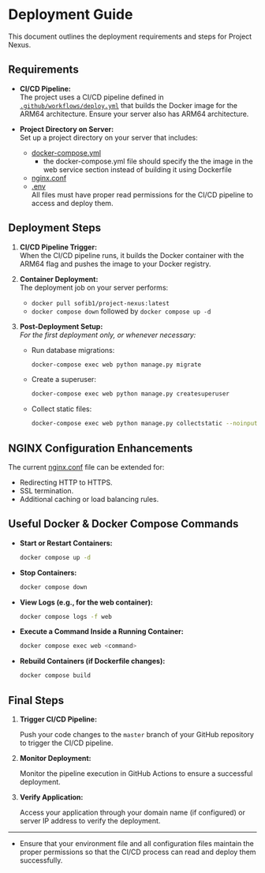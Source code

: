 # Deployment Guide

This document outlines the deployment requirements and steps for Project Nexus.

## Requirements

- **CI/CD Pipeline:**  
  The project uses a CI/CD pipeline defined in [`.github/workflows/deploy.yml`](.github/workflows/deploy.yml) that builds the Docker image for the ARM64 architecture. Ensure your server also has ARM64 architecture.

- **Project Directory on Server:**  
  Set up a project directory on your server that includes:
  - [docker-compose.yml](docker-compose.yml)
    - the docker-compose.yml file should specify the the image in the web service section instead of building it using Dockerfile
  - [nginx.conf](nginx.conf)
  - [.env](.env)  
  All files must have proper read permissions for the CI/CD pipeline to access and deploy them.

## Deployment Steps

1. **CI/CD Pipeline Trigger:**  
   When the CI/CD pipeline runs, it builds the Docker container with the ARM64 flag and pushes the image to your Docker registry.

2. **Container Deployment:**  
   The deployment job on your server performs:
   - `docker pull sofib1/project-nexus:latest`
   - `docker compose down` followed by `docker compose up -d`

3. **Post-Deployment Setup:**  
   *For the first deployment only, or whenever necessary:*
   - Run database migrations:  
     ```sh
     docker-compose exec web python manage.py migrate
     ```
   - Create a superuser:  
     ```sh
     docker-compose exec web python manage.py createsuperuser
     ```
   - Collect static files:  
     ```sh
     docker-compose exec web python manage.py collectstatic --noinput
     ```

## NGINX Configuration Enhancements

The current [nginx.conf](http://_vscodecontentref_/0) file can be extended for:
- Redirecting HTTP to HTTPS.
- SSL termination.
- Additional caching or load balancing rules.

## Useful Docker & Docker Compose Commands

- **Start or Restart Containers:**
  ```sh
  docker compose up -d
- **Stop Containers:**
  ```sh
  docker compose down
- **View Logs (e.g., for the web container):**
  ```sh
  docker compose logs -f web
- **Execute a Command Inside a Running Container:**
  ```sh
  docker compose exec web <command>
- **Rebuild Containers (if Dockerfile changes):**
  ```sh
  docker compose build

## Final Steps

1.  **Trigger CI/CD Pipeline:**

    Push your code changes to the `master` branch of your GitHub repository to trigger the CI/CD pipeline.

2.  **Monitor Deployment:**

    Monitor the pipeline execution in GitHub Actions to ensure a successful deployment.

3.  **Verify Application:**

    Access your application through your domain name (if configured) or server IP address to verify the deployment.
---

- Ensure that your environment file and all configuration files maintain the proper permissions so that the CI/CD process can read and deploy them successfully.